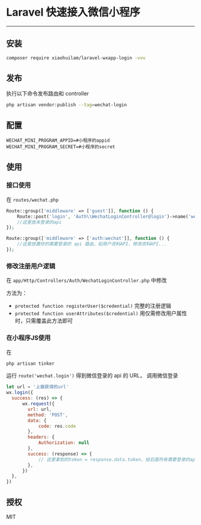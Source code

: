 # Laravel 快速接入微信小程序
---

## 安装
```bash
composer require xiaohuilam/laravel-wxapp-login -vvv
```

## 发布
执行以下命令发布路由和 controller
```bash
php artisan vendor:publish --tag=wechat-login
```

## 配置
```env
WECHAT_MINI_PROGRAM_APPID=#小程序的appid
WECHAT_MINI_PROGRAM_SECRET=#小程序的secret
```

## 使用

### 接口使用

在 `routes/wechat.php`
```php
Route::group(['middleware' => ['guest']], function () {
    Route::post('login', 'Auth\\WechatLoginController@login')->name('wechat.login');
    //这里放未登录的api
});

Route::group(['middleware' => ['auth:wechat']], function () {
    //这里放置你的需要登录的 api 路由，如用户资料API、修改资料API...
});
```

### 修改注册用户逻辑

在 `app/Http/Controllers/Auth/WechatLoginController.php` 中修改

方法为：
- `protected function registerUser($credential)` 完整的注册逻辑
- `protected function userAttributes($credential)` 用仅需修改用户属性时，只需覆盖此方法即可


### 在小程序JS使用

在
```bash
php artisan tinker
```
运行 `route('wechat.login')` 得到微信登录的 api 的 URL， 调用微信登录
```javascript
let url = '上面获得的url'
wx.login({
  success: (res) => {
      wx.request({
        url: url,
        method: 'POST',
        data: {
            code: res.code
        },
        headers: {
            Authorization: null
        },
        success: (response) => {
            // 这里拿到的token = response.data.token，给后面所有需要登录的api都带上 {headers: {Authorization: response.data.token}}
        },
      })
  },
})
```

## 授权
MIT